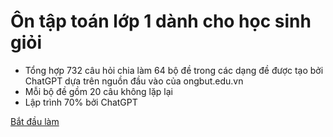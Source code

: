 # Ôn tập toán lớp 1 dành cho học sinh giỏi

- Tổng hợp 732 câu hỏi chia làm 64 bộ đề trong các dạng đề được tạo bởi ChatGPT dựa trên nguồn đầu vào của ongbut.edu.vn
- Mỗi bộ đề gồm 20 câu không lặp lại
- Lập trình 70% bởi ChatGPT

[Bắt đầu làm](https://con-hoc-lop-1.github.io/on-thi-hoc-bong-newton)